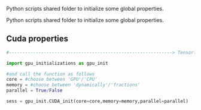 Python scripts shared folder to initialize some global properties.

Python scripts shared folder to initialize some global properties.

## Cuda properties


```python
#-------------------------------------------------------------> Tensorflow Session properties

import gpu_initializations as gpu_init

#and call the function as follows
core = #choose between 'GPU'/'CPU'
memory = #choose between 'dynamically'/'fractions'
parallel = True/False

sess = gpu_init.CUDA_init(core=core,memory=memory,parallel=parallel)

